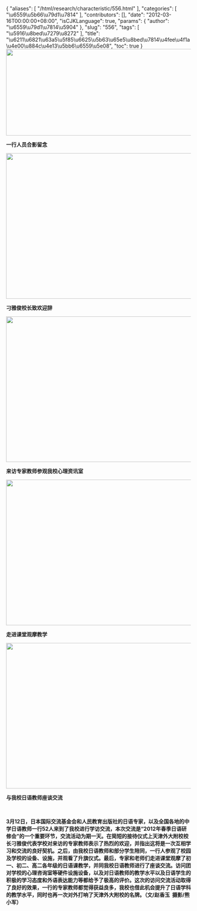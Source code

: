 {
    "aliases": [
        "/html/research/characteristic/556.html"
    ],
    "categories": [
        "\u6559\u5b66\u79d1\u7814"
    ],
    "contributors": [],
    "date": "2012-03-16T00:00:00+08:00",
    "isCJKLanguage": true,
    "params": {
        "author": "\u6559\u79d1\u7814\u5904"
    },
    "slug": "556",
    "tags": [
        "\u5916\u8bed\u7279\u8272"
    ],
    "title": "\u6211\u6821\u63a5\u5f85\u6625\u5b63\u65e5\u8bed\u7814\u4fee\u4f1a\u4e00\u884c\u4e13\u5bb6\u6559\u5e08",
    "toc": true
}
**<img
    src="https://cdn.tfls.online/mirror/full/712f855694a89087880e7a63bd8ea847771757ab.jpg"
    style="display:block;margin-left:auto;margin-right:auto;"
    decoding="async"
    fetchpriority="auto"
    loading="lazy"
    height="236"
    width="600"
/>**

**一行人员合影留念**

**<img
    src="https://cdn.tfls.online/mirror/full/489b9eb62e4444bd184edc8f8f8ef13bd6dc0c87.jpg"
    style="display:block;margin-left:auto;margin-right:auto;"
    decoding="async"
    fetchpriority="auto"
    loading="lazy"
    height="397"
    width="600"
/>**

**刁雅俊校长致欢迎辞**

**<img
    src="https://cdn.tfls.online/mirror/full/a0ce3d26615bdcca6f4d33b21f5804b14c709521.jpg"
    style="display:block;margin-left:auto;margin-right:auto;"
    decoding="async"
    fetchpriority="auto"
    loading="lazy"
    height="397"
    width="600"
/>**

**来访专家教师参观我校心理资讯室**

**<img
    src="https://cdn.tfls.online/mirror/full/57d0927c2e9072ad96ba895759d644b941fd461e.jpg"
    style="display:block;margin-left:auto;margin-right:auto;"
    decoding="async"
    fetchpriority="auto"
    loading="lazy"
    height="397"
    width="600"
/>**

**走进课堂观摩教学**

**<img
    src="https://cdn.tfls.online/mirror/full/65ad842530f17380e9d72c4050974a4157674bbf.jpg"
    style="display:block;margin-left:auto;margin-right:auto;"
    decoding="async"
    fetchpriority="auto"
    loading="lazy"
    height="397"
    width="600"
/>**

**与我校日语教师座谈交流**

 

**3月12日，日本国际交流基金会和人民教育出版社的日语专家，以及全国各地的中学日语教师一行52人来到了我校进行学访交流，本次交流是“2012年春季日语研修会”的一个重要环节，交流活动为期一天。在简短的接待仪式上天津外大附校校长刁雅俊代表学校对来访的专家教师表示了热烈的欢迎，并指出这将是一次互相学习和交流的良好契机。之后，由我校日语教师和部分学生陪同，一行人参观了校园及学校的设备、设施，并观看了升旗仪式。最后，专家和老师们走进课堂观摩了初一、初二、高二各年级的日语课教学，并同我校日语教师进行了座谈交流。访问团对学校的心理咨询室等硬件设施设备，以及对日语教师的教学水平以及日语学生的积极的学习态度和外语表达能力等都给予了极高的评价。这次的访问交流活动取得了良好的效果，一行的专家教师都觉得获益良多，我校也借此机会提升了日语学科的教学水平，同时也再一次对外打响了天津外大附校的名牌。（文/赵香玉  摄影/熊小军）**

